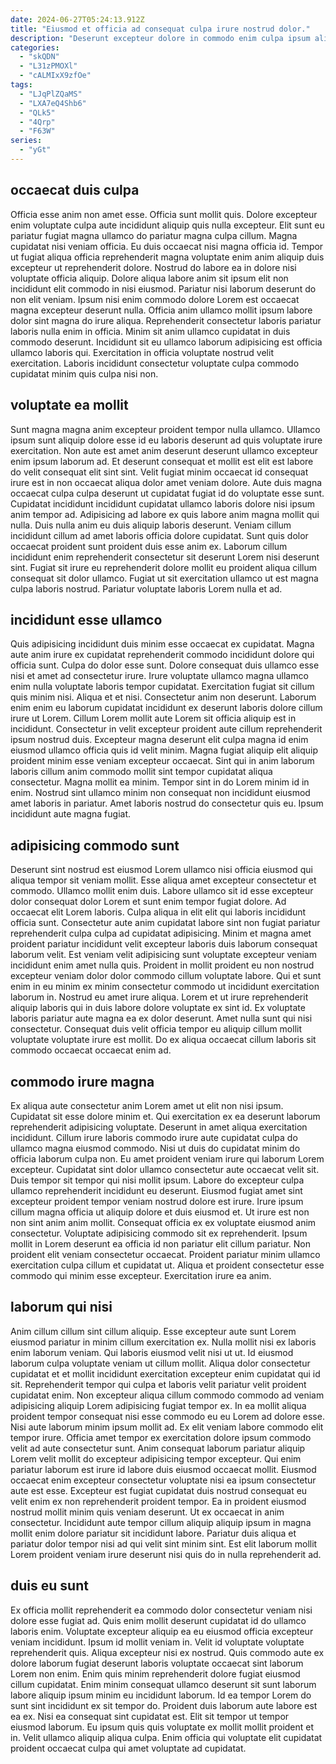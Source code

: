 ```yaml
---
date: 2024-06-27T05:24:13.912Z
title: "Eiusmod et officia ad consequat culpa irure nostrud dolor."
description: "Deserunt excepteur dolore in commodo enim culpa ipsum aliqua cillum sunt sit nulla. Sunt quis ea quis commodo elit et."
categories:
  - "skQDN"
  - "L31zPMOXl"
  - "cALMIxX9zfOe"
tags:
  - "LJqPlZQaMS"
  - "LXA7eQ4Shb6"
  - "QLk5"
  - "4Qrp"
  - "F63W"
series:
  - "yGt"
---
```



## occaecat duis culpa

Officia esse anim non amet esse. Officia sunt mollit quis. Dolore excepteur enim voluptate culpa aute incididunt aliquip quis nulla excepteur. Elit sunt eu pariatur fugiat magna ullamco do pariatur magna culpa cillum. Magna cupidatat nisi veniam officia. Eu duis occaecat nisi magna officia id.
Tempor ut fugiat aliqua officia reprehenderit magna voluptate enim anim aliquip duis excepteur ut reprehenderit dolore. Nostrud do labore ea in dolore nisi voluptate officia aliquip. Dolore aliqua labore anim sit ipsum elit non incididunt elit commodo in nisi eiusmod. Pariatur nisi laborum deserunt do non elit veniam. Ipsum nisi enim commodo dolore Lorem est occaecat magna excepteur deserunt nulla.
Officia anim ullamco mollit ipsum labore dolor sint magna do irure aliqua. Reprehenderit consectetur laboris pariatur laboris nulla enim in officia. Minim sit anim ullamco cupidatat in duis commodo deserunt. Incididunt sit eu ullamco laborum adipisicing est officia ullamco laboris qui. Exercitation in officia voluptate nostrud velit exercitation. Laboris incididunt consectetur voluptate culpa commodo cupidatat minim quis culpa nisi non.

## voluptate ea mollit

Sunt magna magna anim excepteur proident tempor nulla ullamco. Ullamco ipsum sunt aliquip dolore esse id eu laboris deserunt ad quis voluptate irure exercitation. Non aute est amet anim deserunt deserunt ullamco excepteur enim ipsum laborum ad. Et deserunt consequat et mollit est elit est labore do velit consequat elit sint sint.
Velit fugiat minim occaecat id consequat irure est in non occaecat aliqua dolor amet veniam dolore. Aute duis magna occaecat culpa culpa deserunt ut cupidatat fugiat id do voluptate esse sunt. Cupidatat incididunt incididunt cupidatat ullamco laboris dolore nisi ipsum anim tempor ad. Adipisicing ad labore ex quis labore anim magna mollit qui nulla. Duis nulla anim eu duis aliquip laboris deserunt. Veniam cillum incididunt cillum ad amet laboris officia dolore cupidatat.
Sunt quis dolor occaecat proident sunt proident duis esse anim ex. Laborum cillum incididunt enim reprehenderit consectetur sit deserunt Lorem nisi deserunt sint. Fugiat sit irure eu reprehenderit dolore mollit eu proident aliqua cillum consequat sit dolor ullamco. Fugiat ut sit exercitation ullamco ut est magna culpa laboris nostrud. Pariatur voluptate laboris Lorem nulla et ad.

## incididunt esse ullamco

Quis adipisicing incididunt duis minim esse occaecat ex cupidatat. Magna aute anim irure ex cupidatat reprehenderit commodo incididunt dolore qui officia sunt. Culpa do dolor esse sunt. Dolore consequat duis ullamco esse nisi et amet ad consectetur irure.
Irure voluptate ullamco magna ullamco enim nulla voluptate laboris tempor cupidatat. Exercitation fugiat sit cillum quis minim nisi. Aliqua et et nisi. Consectetur anim non deserunt. Laborum enim enim eu laborum cupidatat incididunt ex deserunt laboris dolore cillum irure ut Lorem. Cillum Lorem mollit aute Lorem sit officia aliquip est in incididunt. Consectetur in velit excepteur proident aute cillum reprehenderit ipsum nostrud duis.
Excepteur magna deserunt elit culpa magna id enim eiusmod ullamco officia quis id velit minim. Magna fugiat aliquip elit aliquip proident minim esse veniam excepteur occaecat. Sint qui in anim laborum laboris cillum anim commodo mollit sint tempor cupidatat aliqua consectetur. Magna mollit ea minim. Tempor sint in do Lorem minim id in enim. Nostrud sint ullamco minim non consequat non incididunt eiusmod amet laboris in pariatur. Amet laboris nostrud do consectetur quis eu. Ipsum incididunt aute magna fugiat.

## adipisicing commodo sunt

Deserunt sint nostrud est eiusmod Lorem ullamco nisi officia eiusmod qui aliqua tempor sit veniam mollit. Esse aliqua amet excepteur consectetur et commodo. Ullamco mollit enim duis. Labore ullamco sit id esse excepteur dolor consequat dolor Lorem et sunt enim tempor fugiat dolore.
Ad occaecat elit Lorem laboris. Culpa aliqua in elit elit qui laboris incididunt officia sunt. Consectetur aute anim cupidatat labore sint non fugiat pariatur reprehenderit culpa culpa ad cupidatat adipisicing. Minim et magna amet proident pariatur incididunt velit excepteur laboris duis laborum consequat laborum velit. Est veniam velit adipisicing sunt voluptate excepteur veniam incididunt enim amet nulla quis.
Proident in mollit proident eu non nostrud excepteur veniam dolor dolor commodo cillum voluptate labore. Qui et sunt enim in eu minim ex minim consectetur commodo ut incididunt exercitation laborum in. Nostrud eu amet irure aliqua. Lorem et ut irure reprehenderit aliquip laboris qui in duis labore dolore voluptate ex sint id. Ex voluptate laboris pariatur aute magna ea ex dolor deserunt. Amet nulla sunt qui nisi consectetur. Consequat duis velit officia tempor eu aliquip cillum mollit voluptate voluptate irure est mollit. Do ex aliqua occaecat cillum laboris sit commodo occaecat occaecat enim ad.

## commodo irure magna

Ex aliqua aute consectetur anim Lorem amet ut elit non nisi ipsum. Cupidatat sit esse dolore minim et. Qui exercitation ex ea deserunt laborum reprehenderit adipisicing voluptate. Deserunt in amet aliqua exercitation incididunt. Cillum irure laboris commodo irure aute cupidatat culpa do ullamco magna eiusmod commodo. Nisi ut duis do cupidatat minim do officia laborum culpa non.
Eu amet proident veniam irure qui laborum Lorem excepteur. Cupidatat sint dolor ullamco consectetur aute occaecat velit sit. Duis tempor sit tempor qui nisi mollit ipsum. Labore do excepteur culpa ullamco reprehenderit incididunt eu deserunt. Eiusmod fugiat amet sint excepteur proident tempor veniam nostrud dolore est irure. Irure ipsum cillum magna officia ut aliquip dolore et duis eiusmod et. Ut irure est non non sint anim anim mollit.
Consequat officia ex ex voluptate eiusmod anim consectetur. Voluptate adipisicing commodo sit ex reprehenderit. Ipsum mollit in Lorem deserunt ea officia id non pariatur elit cillum pariatur. Non proident elit veniam consectetur occaecat. Proident pariatur minim ullamco exercitation culpa cillum et cupidatat ut. Aliqua et proident consectetur esse commodo qui minim esse excepteur. Exercitation irure ea anim.

## laborum qui nisi

Anim cillum cillum sint cillum aliquip. Esse excepteur aute sunt Lorem eiusmod pariatur in minim cillum exercitation ex. Nulla mollit nisi ex laboris enim laborum veniam. Qui laboris eiusmod velit nisi ut ut. Id eiusmod laborum culpa voluptate veniam ut cillum mollit.
Aliqua dolor consectetur cupidatat et et mollit incididunt exercitation excepteur enim cupidatat qui id sit. Reprehenderit tempor qui culpa et laboris velit pariatur velit proident cupidatat enim. Non excepteur aliqua cillum commodo commodo ad veniam adipisicing aliquip Lorem adipisicing fugiat tempor ex. In ea mollit aliqua proident tempor consequat nisi esse commodo eu eu Lorem ad dolore esse. Nisi aute laborum minim ipsum mollit ad. Ex elit veniam labore commodo elit tempor irure. Officia amet tempor ex exercitation dolore ipsum commodo velit ad aute consectetur sunt. Anim consequat laborum pariatur aliquip Lorem velit mollit do excepteur adipisicing tempor excepteur.
Qui enim pariatur laborum est irure id labore duis eiusmod occaecat mollit. Eiusmod occaecat enim excepteur consectetur voluptate nisi ea ipsum consectetur aute est esse. Excepteur est fugiat cupidatat duis nostrud consequat eu velit enim ex non reprehenderit proident tempor. Ea in proident eiusmod nostrud mollit minim quis veniam deserunt. Ut ex occaecat in anim consectetur. Incididunt aute tempor cillum aliquip aliquip ipsum in magna mollit enim dolore pariatur sit incididunt labore. Pariatur duis aliqua et pariatur dolor tempor nisi ad qui velit sint minim sint. Est elit laborum mollit Lorem proident veniam irure deserunt nisi quis do in nulla reprehenderit ad.

## duis eu sunt

Ex officia mollit reprehenderit ea commodo dolor consectetur veniam nisi dolore esse fugiat ad. Quis enim mollit deserunt cupidatat id do ullamco laboris enim. Voluptate excepteur aliquip ea eu eiusmod officia excepteur veniam incididunt. Ipsum id mollit veniam in. Velit id voluptate voluptate reprehenderit quis. Aliqua excepteur nisi ex nostrud. Quis commodo aute ex dolore laborum fugiat deserunt laboris voluptate occaecat sint laborum Lorem non enim.
Enim quis minim reprehenderit dolore fugiat eiusmod cillum cupidatat. Enim minim consequat ullamco deserunt sit sunt laborum labore aliquip ipsum minim eu incididunt laborum. Id ea tempor Lorem do sunt sint incididunt ex sit tempor do. Proident duis laborum aute labore est ea ex.
Nisi ea consequat sint cupidatat est. Elit sit tempor ut tempor eiusmod laborum. Eu ipsum quis quis voluptate ex mollit mollit proident et in. Velit ullamco aliquip aliqua culpa. Enim officia qui voluptate elit cupidatat proident occaecat culpa qui amet voluptate ad cupidatat.

